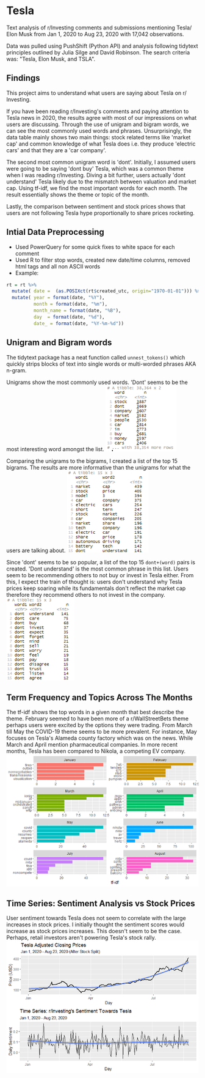 # Tesla
Text analysis of r/Investing comments and submissions mentioning Tesla/ Elon Musk from Jan 1, 2020 to Aug 23, 2020 with 17,042 observations.

Data was pulled using PushShift (Python API) and analysis following tidytext principles outlined by Julia Silge and David Robinson. The search criteria was: "Tesla, Elon Musk, and TSLA". 

## Findings 
This project aims to understand what users are saying about Tesla on r/ Investing.

If you have been reading r/Investing's comments and paying attention to Tesla news in 2020, the results agree with most of our impressions on what users are discussing. Through the use of unigram and bigram words, we can see the most commonly used words and phrases. Unsurprisingly, the data table mainly shows two main things: stock related terms like 'market cap' and common knowledge of what Tesla does i.e. they produce 'electric cars' and that they are a 'car company'.

The second most common unigram word is 'dont'. Initially, I assumed users were going to be saying 'dont buy' Tesla, which was a common theme when I was reading r/Investing. Diving a bit further, users actually 'dont understand' Tesla likely due to the mismatch between valuation and market cap.
Using tf-idf, we find the most important words for each month. The result essentially shows the theme or topic of the month.

Lastly, the comparison between sentiment and stock prices shows that users are not following Tesla hype proportionally to share prices rocketing.

## Intial Data Preprocessing 
* Used PowerQuery for some quick fixes to white space for each comment
* Used R to filter stop words, created new date/time columns, removed html tags and all non ASCII words 
* Example: 

```R
rt = rt %>% 
  mutate( date =  (as.POSIXct(rt$created_utc, origin="1970-01-01"))) %>% 
  mutate( year = format(date, "%Y"),
          month = format(date, "%m"),
          month_name = format(date, "%B"),
          day  = format(date, "%d"),
          date_ = format(date, "%Y-%m-%d"))
 ```         

## Unigram and Bigram words
The tidytext package has a neat function called `unnest_tokens()` which quickly strips blocks of text into single words or multi-worded phrases AKA n-gram. 

Unigrams show the most commonly used words. 'Dont' seems to be the most interesting word amongst the list. 
![Unigram Words](https://github.com/ray165/tesla/blob/master/tesla_unigram.png)

Comparing the unigrams to the bigrams, I created a list of the top 15 bigrams. The results are more informative than the unigrams for what the users are talking about. 
![Bigram Words](https://github.com/ray165/tesla/blob/master/tesla_bigram.png)

Since 'dont' seems to be so popular, a list of the top 15 `dont+(word)` pairs is created. 'Dont understand' is the most common phrase in this list. Users seem to be recommending others to not buy or invest in Tesla either. From this, I expect the train of thought is: users don't understand why Tesla prices keep soaring while its fundamentals don't reflect the market cap therefore they recommend others to not invest in the company.
![Dont Phrases](https://github.com/ray165/tesla/blob/master/tesla_dont_words.png?raw=true)

## Term Frequency and Topics Across The Months
The tf-idf shows the top words in a given month that best describe the theme. February seemed to have been more of a r/WallStreetBets theme perhaps users were excited by the options they were trading. From March till May the COVID-19 theme seems to be more prevalent. For instance, May focuses on Tesla's Alameda county factory which was on the news. While March and April mention pharmaceutical companies. In more recent months, Tesla has been compared to Nikola, a competing EV company.
![Plot: tf-idf](https://github.com/ray165/tesla/blob/master/tesla_tf_idf.png)

## Time Series: Sentiment Analysis vs Stock Prices 
User sentiment towards Tesla does not seem to correlate with the large increases in stock prices. I initially thought the sentiment scores would increase as stock prices increases. This doesn't seem to be the case. Perhaps, retail investors aren't powering Tesla's stock rally. ![Plot: Stock Prices vs. Sentiment](https://github.com/ray165/tesla/blob/master/tesla_prices_sentiment.png)




